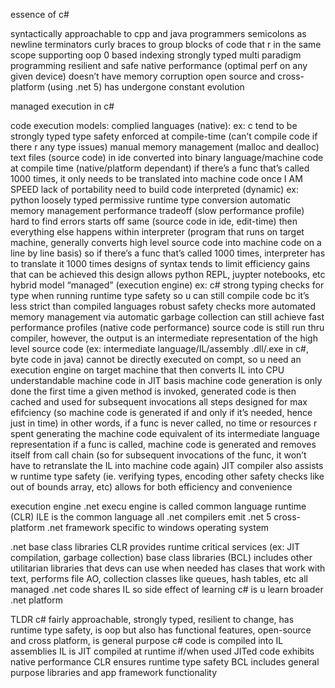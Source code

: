 ﻿

essence of c#

syntactically approachable to cpp and java programmers
semicolons as newline terminators
curly braces to group blocks of code that r in the same scope
supporting oop
0 based indexing
strongly typed
multi paradigm programming
resilient and safe
native performance (optimal perf on any given device)
doesn’t have memory corruption
open source and cross-platform (using .net 5)
has undergone constant evolution

managed execution in c#

code execution models:
complied languages (native):
ex: c
tend to be strongly typed
type safety enforced at compile-time (can’t compile code if there r any type issues) 
manual memory management (malloc and dealloc)
text files (source code) in ide converted into binary language/machine code at compile time (native/platform dependant)
if there’s a func that’s called 1000 times, it only needs to be translated into machine code once
I AM SPEED
lack of portability
need to build code
interpreted (dynamic)
ex: python
loosely typed
permissive runtime type conversion
automatic memory management
performance tradeoff (slow performance profile)
hard to find errors
starts off same (source code in ide, edit-time) 
then everything else happens within interpreter (program that runs on target machine, generally converts high level source code into machine code on a line by line basis)
so if there’s a func that’s called 1000 times, interpreter has to translate it 1000 times
designs of syntax tends to limit efficiency gains that can be achieved
this design allows python REPL, juypter notebooks, etc
hybrid model “managed” (execution engine)
ex: c#
strong typing
checks for type when running
runtime type safety
so u can still compile code bc it’s less strict than compiled languages
robust safety checks
more automated memory management via automatic garbage collection
can still achieve fast performance profiles (native code performance)
source code is still run thru compiler, however, the output is an intermediate representation of the high level source code (ex: intermediate language/IL/assembly .dll/.exe in c#, byte code in java)
cannot be directly executed on compt, so u need an execution engine on target machine that then converts IL into CPU understandable machine code in JIT basis
machine code generation is only done the first time a given method is invoked, generated code is then cached and used for subsequent invocations
all steps designed for max efifciency (so machine code is generated if and only if it’s needed, hence just in time)
in other words, if a func is never called, no time or resources r spent generating the machine code equivalent of its intermediate language representation
if a func is called, machine code is generated and removes itself from call chain (so for subsequent invocations of the func, it won’t have to retranslate the IL into machine code again)
JIT compiler also assists w runtime type safety (ie. verifying types, encoding other safety checks like out of bounds array, etc)
allows for both efficiency and convenience 

execution engine
.net execu engine is called common language runtime (CLR)
ILE is the common language all .net compilers emit
.net 5
cross-platform
.net framework
specific to windows operating system

.net base class libraries
CLR provides runtime critical services (ex: JIT compilation, garbage collection)
base class libraries (BCL) includes other utilitarian libraries that devs can use when needed
has clases that work with text, performs file AO, collection classes like queues, hash tables, etc
all managed .net code shares IL so side effect of learning c# is u learn broader .net platform

TLDR
c# fairly approachable, strongly typed, resilient to change, has runtime type safety, is oop but also has functional features, open-source and cross platform, is general purpose
c# code is compiled into IL assemblies
IL is JIT compiled at runtime if/when used
JITed code exhibits native performance
CLR ensures runtime type safety
BCL includes general purpose libraries and app framework functionality



